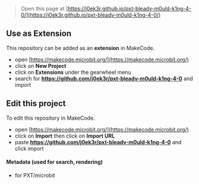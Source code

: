 
> Open this page at [https://j0ek3r.github.io/pxt-bleadv-m0uld-k1ng-4-0/](https://j0ek3r.github.io/pxt-bleadv-m0uld-k1ng-4-0/)

## Use as Extension

This repository can be added as an **extension** in MakeCode.

* open [https://makecode.microbit.org/](https://makecode.microbit.org/)
* click on **New Project**
* click on **Extensions** under the gearwheel menu
* search for **https://github.com/j0ek3r/pxt-bleadv-m0uld-k1ng-4-0** and import

## Edit this project

To edit this repository in MakeCode.

* open [https://makecode.microbit.org/](https://makecode.microbit.org/)
* click on **Import** then click on **Import URL**
* paste **https://github.com/j0ek3r/pxt-bleadv-m0uld-k1ng-4-0** and click import

#### Metadata (used for search, rendering)

* for PXT/microbit
<script src="https://makecode.com/gh-pages-embed.js"></script><script>makeCodeRender("{{ site.makecode.home_url }}", "{{ site.github.owner_name }}/{{ site.github.repository_name }}");</script>
